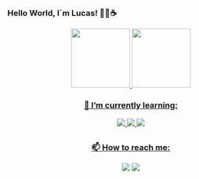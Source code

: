 ### Hello World, I´m Lucas! 👋🏽☕
    
  <div align="center" style="display: inline_block">
    <a href="https://github.com/LrAmaral">
  <img height="120em" src="https://github-readme-stats.vercel.app/api?username=LrAmaral&show_icons=true&theme=dracula&include_all_commits=true&count_private=true"/>
  <img height="120em" src="https://github-readme-stats.vercel.app/api/top-langs/?username=LrAmaral&layout=compact&langs_count=7&theme=dracula"/>
</div>
  <div align="center" style="display: inline_block">
  <strong><h3>🌱 I’m currently learning:</h3></strong>
    <img align:"center" src="https://img.shields.io/badge/HTML5-E34F26?style=for-the-badge&logo=html5&logoColor=white" target="_blank"/>
    <img align:"center" src="https://img.shields.io/badge/CSS3-1572B6?style=for-the-badge&logo=css3&logoColor=white" target="_blank"/>
    <img align:"center" src="https://img.shields.io/badge/JavaScript-F7DF1E?style=for-the-badge&logo=javascript&logoColor=black" target="_blank"/>
    <!--<img src="https://img.shields.io/badge/react-%2320232a.svg?style=for-the-badge&logo=react&logoColor=%2361DAFB"</a>-->
  </div>

  ## 
  
  <div align="center" style="display: inline_block">
  <strong><h3>📫 How to reach me:</h3></strong>
  <a href = "https://www.linkedin.com/in/lucas-amaral-73650a1b0/" target="_blank"><img src="https://img.shields.io/badge/LinkedIn-0077B5?style=for-the-badge&logo=linkedin&logoColor=white" target="_blank"></a>
  <a href = "mailto: lucasamaral18y@gmail.com"><img src="https://img.shields.io/badge/Gmail-D14836?style=for-the-badge&logo=gmail&logoColor=white" target="_blank"></a>
  </div>
  
<!--   <div align="center" style:"display: inline_block">
   <img align:"right" height ="130px" src="https://cdn.discordapp.com/attachments/1031342785682493596/1034118325078347787/picasion.com_119caf0ebb302d1702aaca4955fc3c68.gif"/>
     </div> -->
   
    
  

  
